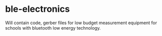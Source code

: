# ble-electronics
Will contain code, gerber files for low budget measurement equipment for schools with bluetooth low energy technology. 
